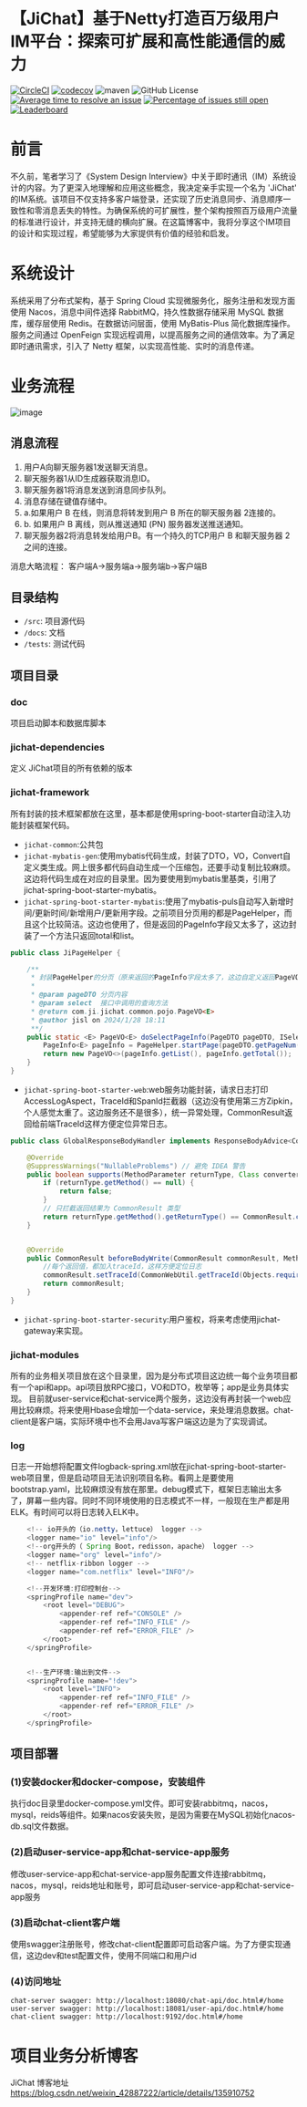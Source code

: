 # 【JiChat】基于Netty打造百万级用户IM平台：探索可扩展和高性能通信的威力

<!--
Travis CI 徽章：
访问 Travis CI，使用 GitHub 账户登录，并启用你的项目的构建。
在仓库的 Travis CI 页面找到 "Build Status" 徽章，选择需要的格式，然后将其添加到你的 README 文件中。
Codecov 徽章：

访问 Codecov，使用 GitHub 账户登录，并启用你的项目的代码覆盖率报告。
在仓库的 Codecov 页面找到 "Badge" 选项，选择需要的格式，然后将其添加到你的 README 文件中。
Maven中央仓库版本徽章：

访问 Shields.io，选择 "Maven Central"，输入你的 Maven 仓库坐标（group ID 和 artifact ID），然后生成徽章代码并添加到你的 README 文件中。
许可证信息徽章：

访问 Shields.io，选择 "License"，输入你的项目的许可证，然后生成徽章代码并添加到你的 README 文件中。
Is It Maintained 徽章：

访问 Is It Maintained，搜索你的项目，获取徽章代码并添加到你的 README 文件中。
-->
[![CircleCI](https://dl.circleci.com/status-badge/img/circleci/CgWndursnfTN85ScJmBdyi/R7S69YhP9B1F39MDmdLyCB/tree/master.svg?style=svg&circle-token=f619bb84e6e68f060795b1c21a25d39a1c1b0cb4)](https://dl.circleci.com/status-badge/redirect/circleci/CgWndursnfTN85ScJmBdyi/R7S69YhP9B1F39MDmdLyCB/tree/master)
[![codecov](https://codecov.io/gh/jsl1992/JiChat/graph/badge.svg?token=NVFGT76HQF)](https://codecov.io/gh/jsl1992/JiChat)
![maven](https://img.shields.io/maven-central/v/com.ji.jichat/jichat.svg)
![GitHub License](https://img.shields.io/github/license/jsl1992/JiChat)
[![Average time to resolve an issue](http://isitmaintained.com/badge/resolution/jsl1992/JiChat.svg)](http://isitmaintained.com/project/jsl1992/JiChat "Average time to resolve an issue")
[![Percentage of issues still open](http://isitmaintained.com/badge/open/jsl1992/JiChat.svg)](http://isitmaintained.com/project/jsl1992/JiChat "Percentage of issues still open")
[![Leaderboard](https://img.shields.io/badge/JiChat-%E6%9F%A5%E7%9C%8B%E8%B4%A1%E7%8C%AE%E6%8E%92%E8%A1%8C%E6%A6%9C-orange)](https://github.com/jsl1992/JiChat)



# 前言
不久前，笔者学习了《System Design Interview》中关于即时通讯（IM）系统设计的内容。为了更深入地理解和应用这些概念，我决定亲手实现一个名为 'JiChat' 的IM系统。该项目不仅支持多客户端登录，还实现了历史消息同步、消息顺序一致性和零消息丢失的特性。为确保系统的可扩展性，整个架构按照百万级用户流量的标准进行设计，并支持无缝的横向扩展。在这篇博客中，我将分享这个IM项目的设计和实现过程，希望能够为大家提供有价值的经验和启发。



# 系统设计
系统采用了分布式架构，基于 Spring Cloud 实现微服务化，服务注册和发现方面使用 Nacos，消息中间件选择 RabbitMQ，持久性数据存储采用 MySQL 数据库，缓存层使用 Redis。在数据访问层面，使用 MyBatis-Plus 简化数据库操作。服务之间通过 OpenFeign 实现远程调用，以提高服务之间的通信效率。为了满足即时通讯需求，引入了 Netty 框架，以实现高性能、实时的消息传递。




# 业务流程
![image](https://github.com/jsl1992/JiChat/assets/34052259/7ccf4c17-59ef-4eff-991f-41c624812791)



## 消息流程
1. 用户A向聊天服务器1发送聊天消息。
2. 聊天服务器1从ID生成器获取消息ID。
3. 聊天服务器1将消息发送到消息同步队列。
4. 消息存储在键值存储中。
5. a.如果用户 B 在线，则消息将转发到用户 B 所在的聊天服务器 2连接的。
5. b. 如果用户 B 离线，则从推送通知 (PN) 服务器发送推送通知。
6. 聊天服务器2将消息转发给用户B。有一个持久的TCP用户 B 和聊天服务器 2 之间的连接。

消息大略流程： 客户端A→服务端a→服务端b→客户端B
## 目录结构

- `/src`: 项目源代码
- `/docs`: 文档
- `/tests`: 测试代码

## 项目目录

### doc
项目启动脚本和数据库脚本

### jichat-dependencies
定义 JiChat项目的所有依赖的版本

### jichat-framework
所有封装的技术框架都放在这里，基本都是使用spring-boot-starter自动注入功能封装框架代码。
- `jichat-common`:公共包
- `jichat-mybatis-gen`:使用mybatis代码生成，封装了DTO，VO，Convert自定义类生成。网上很多都代码自动生成一个压缩包，还要手动复制比较麻烦。这边将代码生成在对应的目录里。因为要使用到mybatis里基类，引用了jichat-spring-boot-starter-mybatis。
- `jichat-spring-boot-starter-mybatis`:使用了mybatis-puls自动写入新增时间/更新时间/新增用户/更新用字段。之前项目分页用的都是PageHelper，而且这个比较简洁。这边也使用了，但是返回的PageInfo字段又太多了，这边封装了一个方法只返回total和list。
```java
public class JiPageHelper {

    /**
     * 封装PageHelper的分页（原来返回的PageInfo字段太多了，这边自定义返回PageVO）
     *
     * @param pageDTO 分页内容
     * @param select  接口中调用的查询方法
     * @return com.ji.jichat.common.pojo.PageVO<E>
     * @author jisl on 2024/1/28 18:11
     **/
    public static <E> PageVO<E> doSelectPageInfo(PageDTO pageDTO, ISelect select) {
        PageInfo<E> pageInfo = PageHelper.startPage(pageDTO.getPageNum(), pageDTO.getPageSize()).doSelectPageInfo(select);
        return new PageVO<>(pageInfo.getList(), pageInfo.getTotal());
    }
}
```
- `jichat-spring-boot-starter-web`:web服务功能封装，请求日志打印AccessLogAspect，TraceId和SpanId拦截器（这边没有使用第三方Zipkin，个人感觉太重了。这边服务还不是很多），统一异常处理，CommonResult返回给前端TraceId这样方便定位异常日志。

```java
public class GlobalResponseBodyHandler implements ResponseBodyAdvice<CommonResult> {

    @Override
    @SuppressWarnings("NullableProblems") // 避免 IDEA 警告
    public boolean supports(MethodParameter returnType, Class converterType) {
        if (returnType.getMethod() == null) {
            return false;
        }
        // 只拦截返回结果为 CommonResult 类型
        return returnType.getMethod().getReturnType() == CommonResult.class;
    }


    @Override
    public CommonResult beforeBodyWrite(CommonResult commonResult, MethodParameter methodParameter, MediaType mediaType, Class<? extends HttpMessageConverter<?>> aClass, ServerHttpRequest serverHttpRequest, ServerHttpResponse serverHttpResponse) {
        //每个返回值，都加入traceId，这样方便定位日志
        commonResult.setTraceId(CommonWebUtil.getTraceId(Objects.requireNonNull(HttpContextUtil.getHttpServletRequest())));
        return commonResult;
    }
}
```
- `jichat-spring-boot-starter-security`:用户鉴权，将来考虑使用jichat-gateway来实现。


### jichat-modules
所有的业务相关项目放在这个目录里，因为是分布式项目这边统一每个业务项目都有一个api和app。api项目放RPC接口，VO和DTO，枚举等；app是业务具体实现。
目前就user-service和chat-service两个服务，这边没有再封装一个web应用比较麻烦。将来使用Hbase会增加一个data-service，来处理消息数据。chat-client是客户端，实际环境中也不会用Java写客户端这边是为了实现调试。

### log
日志一开始想将配置文件logback-spring.xml放在jichat-spring-boot-starter-web项目里，但是启动项目无法识别项目名称。看网上是要使用bootstrap.yaml，比较麻烦没有放在那里。debug模式下，框架日志输出太多了，屏幕一些内容。同时不同环境使用的日志模式不一样，一般现在生产都是用ELK。有时间可以将日志转入ELK中。

```java
    <!-- io开头的（io.netty，lettuce） logger -->
    <logger name="io" level="info"/>
    <!--org开头的（ Spring Boot，redisson，apache） logger -->
    <logger name="org" level="info"/>
    <!-- netflix-ribbon logger -->
    <logger name="com.netflix" level="INFO"/>

    <!--开发环境:打印控制台-->
    <springProfile name="dev">
        <root level="DEBUG">
            <appender-ref ref="CONSOLE" />
            <appender-ref ref="INFO_FILE" />
            <appender-ref ref="ERROR_FILE" />
        </root>
    </springProfile>


    <!--生产环境:输出到文件-->
    <springProfile name="!dev">
        <root level="INFO">
            <appender-ref ref="INFO_FILE" />
            <appender-ref ref="ERROR_FILE" />
        </root>
    </springProfile>
```
## 项目部署
### (1)安装docker和docker-compose，安装组件
执行doc目录里docker-compose.yml文件。即可安装rabbitmq，nacos，mysql，reids等组件。如果nacos安装失败，是因为需要在MySQL初始化nacos-db.sql文件数据。
### (2)启动user-service-app和chat-service-app服务
修改user-service-app和chat-service-app服务配置文件连接rabbitmq，nacos，mysql，reids地址和账号，即可启动user-service-app和chat-service-app服务
### (3)启动chat-client客户端
使用swagger注册账号，修改chat-client配置即可启动客户端。为了方便实现通信，这边dev和test配置文件，使用不同端口和用户id
### (4)访问地址
    chat-server swagger: http://localhost:18080/chat-api/doc.html#/home
    user-server swagger: http://localhost:18081/user-api/doc.html#/home
    chat-client swagger: http://localhost:9192/doc.html#/home

# 项目业务分析博客
JiChat 博客地址 [https://blog.csdn.net/weixin_42887222/article/details/135910752 ](https://blog.csdn.net/weixin_42887222/article/details/135910752)
